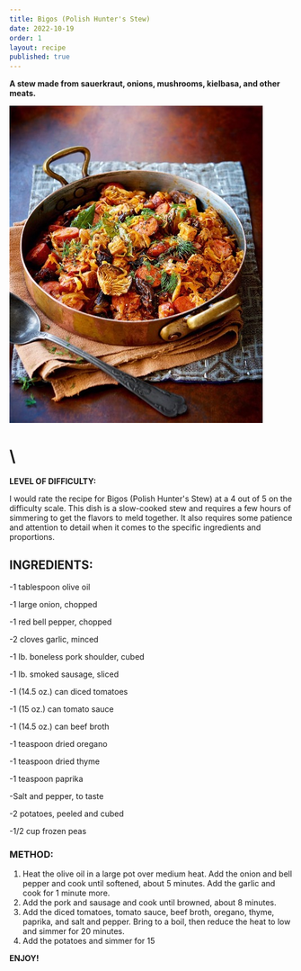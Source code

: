 ```yaml
---
title: Bigos (Polish Hunter's Stew)
date: 2022-10-19
order: 1
layout: recipe
published: true
---
```

**A stew made from sauerkraut, onions, mushrooms, kielbasa, and other meats.**

![](../uploads/picture-1.jpg)

# \
**LEVEL OF DIFFICULTY:**

I would rate the recipe for Bigos (Polish Hunter's Stew) at a 4 out of 5 on the difficulty scale. This dish is a slow-cooked stew and requires a few hours of simmering to get the flavors to meld together. It also requires some patience and attention to detail when it comes to the specific ingredients and proportions.

## **INGREDIENTS:** 

\-1 tablespoon olive oil

\-1 large onion, chopped 

\-1 red bell pepper, chopped 

\-2 cloves garlic, minced 

\-1 lb. boneless pork shoulder, cubed 

\-1 lb. smoked sausage, sliced 

\-1 (14.5 oz.) can diced tomatoes 

\-1 (15 oz.) can tomato sauce 

\-1 (14.5 oz.) can beef broth 

\-1 teaspoon dried oregano 

\-1 teaspoon dried thyme 

\-1 teaspoon paprika 

\-Salt and pepper, to taste 

\-2 potatoes, peeled and cubed 

\-1/2 cup frozen peas 

### **METHOD:** 

1. Heat the olive oil in a large pot over medium heat. Add the onion and bell pepper and cook until softened, about 5 minutes. Add the garlic and cook for 1 minute more. 
2. Add the pork and sausage and cook until browned, about 8 minutes. 
3. Add the diced tomatoes, tomato sauce, beef broth, oregano, thyme, paprika, and salt and pepper. Bring to a boil, then reduce the heat to low and simmer for 20 minutes. 
4. Add the potatoes and simmer for 15

**ENJOY!**